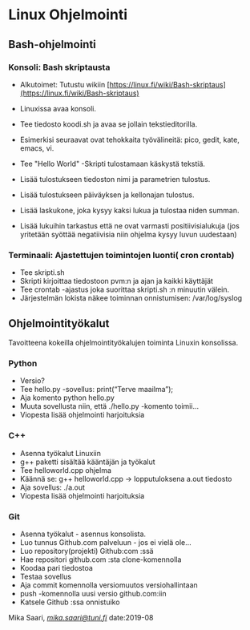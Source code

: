# Linux Ohjelmointi

## Bash-ohjelmointi
### Konsoli: Bash skriptausta
* Alkutoimet: Tutustu wikiin [https://linux.fi/wiki/Bash-skriptaus](https://linux.fi/wiki/Bash-skriptaus)
* Linuxissa avaa konsoli.
* Tee tiedosto koodi.sh ja avaa se jollain tekstieditorilla.
* Esimerkisi seuraavat ovat tehokkaita työvälineitä: pico, gedit, kate, emacs, vi.

* Tee "Hello World" -Skripti tulostamaan käskystä tekstiä.
* Lisää tulostukseen tiedoston nimi ja parametrien tulostus.
* Lisää tulostukseen päiväyksen ja kellonajan tulostus.
* Lisää laskukone, joka kysyy kaksi lukua ja tulostaa niden summan.
* Lisää lukuihin tarkastus että ne ovat varmasti positiivisialukuja (jos yritetään syöttää negatiivisia niin ohjelma kysyy luvun uudestaan)


### Terminaali: Ajastettujen toimintojen luonti( cron crontab)
* Tee skripti.sh
* Skripti kirjoittaa tiedostoon pvm:n ja ajan ja kaikki käyttäjät
* Tee crontab -ajastus joka suorittaa skripti.sh :n minuutin välein.
* Järjestelmän lokista näkee toiminnan onnistumisen: /var/log/syslog


## Ohjelmointityökalut

Tavoitteena kokeilla ohjelmointityökalujen toiminta Linuxin konsolissa.

### Python
* Versio?
* Tee hello.py -sovellus: print(“Terve maailma”);
* Aja komento python hello.py
* Muuta sovellusta niin, että ./hello.py -komento toimii...
* Viopesta lisää ohjelmointi harjoituksia

### C++
* Asenna työkalut Linuxiin
* g++ paketti sisältää kääntäjän ja työkalut
* Tee helloworld.cpp ohjelma
* Käännä se: g++ helloworld.cpp → lopputuloksena a.out tiedosto
* Aja sovellus: ./a.out
*  Viopesta lisää ohjelmointi harjoituksia

### Git
* Asenna työkalut - asennus konsolista.
* Luo tunnus Github.com palveluun - jos ei vielä ole...
* Luo repository(projekti) Github:com :ssä
* Hae repositori github.com :sta clone-komennolla
* Koodaa pari tiedostoa
* Testaa sovellus
* Aja commit komennolla versiomuutos versiohallintaan
* push -komennolla uusi versio github.com:iin
* Katsele Github :ssa onnistuiko



















Mika Saari, *mika.saari@tuni.fi* date:2019-08
